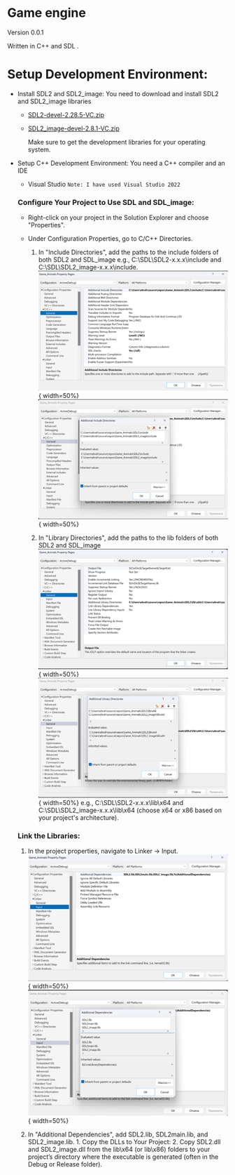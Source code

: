 # Game engine

Version 0.0.1

Written in C++ and SDL .

# Setup Development Environment:

* Install SDL2 and SDL2_image: You need to download and install SDL2 and SDL2_image libraries 
  * [SDL2-devel-2.28.5-VC.zip](https://github.com/libsdl-org/SDL/releases/tag/release-2.28.5#:~:text=SDL2%2Ddevel%2D2.28.5%2DVC.zip)
  * [SDL2_image-devel-2.8.1-VC.zip](https://www.libsdl.org/projects/SDL_image/release/SDL2_image-devel-2.8.1-VC.zip)
    
    Make sure to get the development libraries for your operating system.
* Setup C++ Development Environment: You need a C++ compiler and an IDE
    * Visual Studio
     `Note: I have used Visual Studio 2022` 


  ### Configure Your Project to Use SDL and SDL_image:

    * Right-click on your project in the Solution Explorer and choose "Properties".
    * Under Configuration Properties, go to C/C++ Directories.
      
        1. In "Include Directories", add the paths to the include folders of both SDL2 and SDL_image
           e.g., C:\SDL\SDL2-x.x.x\include and C:\SDL\SDL2_image-x.x.x\include.
          ![РИС.1](images/1.png){ width=50%}
          ![РИС.2](images/2.png){ width=50%}
      
        2. In "Library Directories", add the paths to the lib folders of both SDL2 and SDL_image
           ![РИС.3](images/3.png){ width=50%}
          ![РИС.4](images/4.png){ width=50%}
       e.g., C:\SDL\SDL2-x.x.x\lib\x64 and C:\SDL\SDL2_image-x.x.x\lib\x64 (choose x64 or x86 based on your project's architecture).

    ### Link the Libraries:
    
    1. In the project properties, navigate to Linker -> Input.
     ![РИС.5](images/5.png){ width=50%}
     ![РИС.6](images/6.png){ width=50%}
  
    2. In "Additional Dependencies", add SDL2.lib, SDL2main.lib, and SDL2_image.lib.
      1. Copy the DLLs to Your Project:
      2. Copy SDL2.dll and SDL2_image.dll from the lib\x64 (or lib\x86) folders to your project’s directory where the executable is generated (often in the Debug or Release folder).
